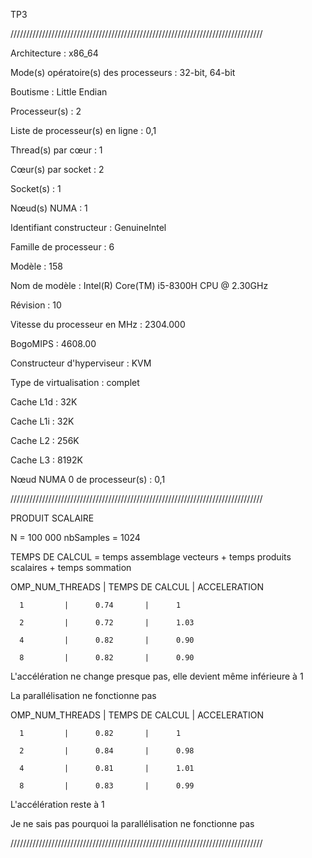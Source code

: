 TP3


////////////////////////////////////////////////////////////////////////////////

Architecture :                          x86_64

Mode(s) opératoire(s) des processeurs : 32-bit, 64-bit

Boutisme :                              Little Endian

Processeur(s) :                         2

Liste de processeur(s) en ligne :       0,1

Thread(s) par cœur :                    1

Cœur(s) par socket :                    2

Socket(s) :                             1

Nœud(s) NUMA :                          1

Identifiant constructeur :              GenuineIntel

Famille de processeur :                 6

Modèle :                                158

Nom de modèle :                         Intel(R) Core(TM) i5-8300H CPU @ 2.30GHz

Révision :                              10

Vitesse du processeur en MHz :          2304.000

BogoMIPS :                              4608.00

Constructeur d'hyperviseur :            KVM

Type de virtualisation :                complet

Cache L1d :                             32K

Cache L1i :                             32K

Cache L2 :                              256K

Cache L3 :                              8192K

Nœud NUMA 0 de processeur(s) :          0,1

////////////////////////////////////////////////////////////////////////////////

PRODUIT SCALAIRE

N = 100 000
nbSamples = 1024

TEMPS DE CALCUL = temps assemblage vecteurs + temps produits scalaires + temps sommation

OMP_NUM_THREADS | TEMPS DE CALCUL | ACCELERATION

      1         |      0.74       |      1     
 
      2         |      0.72       |      1.03

      4         |      0.82       |      0.90

      8         |      0.82       |      0.90

L'accélération ne change presque pas, elle devient même inférieure à 1

La parallélisation ne fonctionne pas

OMP_NUM_THREADS | TEMPS DE CALCUL | ACCELERATION

      1         |      0.82       |      1    
      
      2         |      0.84       |      0.98
      
      4         |      0.81       |      1.01
      
      8         |      0.83       |      0.99

L'accélération reste à 1

Je ne sais pas pourquoi la parallélisation ne fonctionne pas

////////////////////////////////////////////////////////////////////////////////
